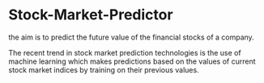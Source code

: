 # Stock-Market-Predictor
the aim is to predict the future value of the financial stocks of a company. 

The recent trend in stock market prediction technologies is the use of machine learning which makes predictions based on the values of current stock market indices by training on their previous values.
